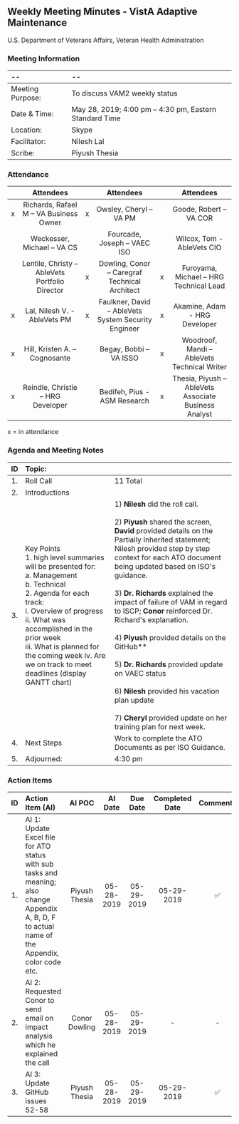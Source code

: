 ## Weekly Meeting Minutes  - VistA Adaptive Maintenance
U.S. Department of Veterans Affairs, Veteran Health Administration


### Meeting Information
| -- | -- |
|:---|:---|
| Meeting Purpose: | To discuss VAM2 weekly status  |
| Date & Time: | May 28, 2019; 4:00 pm – 4:30 pm, Eastern Standard Time |
| Location:	| Skype | 
| Facilitator:	| Nilesh Lal |
| Scribe: | Piyush Thesia |


### Attendance

|  | Attendees |  | Attendees	|  | Attendees |
|:---:|:---:|:---:|:---:|:---:|:---:|
| x | Richards, Rafael M – VA Business Owner | x | Owsley, Cheryl – VA PM |  | Goode, Robert – VA COR |
|   | Weckesser, Michael – VA CS |  | Fourcade, Joseph – VAEC ISO |  | Wilcox, Tom - AbleVets CIO | 
|  | Lentile, Christy – AbleVets Portfolio Director | x | Dowling, Conor – Caregraf Technical Architect | x | Furoyama, Michael – HRG Technical Lead | 
| x | Lal, Nilesh V. - AbleVets PM | x | Faulkner, David – AbleVets System Security Engineer | x | Akamine, Adam - HRG Developer |
| x | Hill, Kristen A. – Cognosante |  | Begay, Bobbi – VA ISSO  | x | Woodroof, Mandi – AbleVets Technical Writer |
| x | Reindle, Christie – HRG Developer |  | Bedifeh, Pius - ASM Research  | x | Thesia, Piyush – AbleVets Associate Business Analyst |

x = in attendance




### Agenda and Meeting Notes

| ID | Topic: |  |
|:---:|:---|:---|
| 1. | Roll Call | 11 Total |
| 2. | Introductions |  | 
| 3. | Key Points </br> 1.	high level summaries will be presented for: </br> a.	Management </br> b.	Technical </br> 2.	Agenda for each track: </br> i.	Overview of progress </br> ii.	What was accomplished in the prior week </br> iii.	What is planned for the coming week iv.	Are we on track to meet deadlines (display GANTT chart) | 1)	**Nilesh** did the roll call. </br> </br> 2)	**Piyush** shared the screen, **David** provided details on the Partially Inherited statement; Nilesh provided step by step context for each ATO document being updated based on ISO's guidance. </br> </br> 3) **Dr. Richards** explained the impact of failure of VAM in regard to ISCP; **Conor** reinforced Dr. Richard's explanation. </br> </br> 4) **Piyush** provided details on the GitHub** </br> </br> 5) **Dr. Richards** provided update on VAEC status </br> </br> 6) **Nilesh** provided his vacation plan update </br> </br> 7) **Cheryl** provided update on her training plan for next week. | 
| 4. |	Next Steps | Work to complete the ATO Documents as per ISO Guidance. |
| 5. | Adjourned: | 4:30 pm |



### Action Items

| ID | Action Item (AI) | AI POC | AI Date | Due Date | Completed Date | Comments |
|:---:|:---|:---:|:---:|:---:|:---:|:---:|
| 1. | AI 1: Update Excel file for ATO status with sub tasks and meaning; also change Appendix A, B, D, F to actual name of the Appendix, color code etc. | Piyush Thesia | 05-28-2019 | 05-29-2019 | 05-29-2019 | :white_check_mark: | 
| 2. | AI 2: Requested Conor to send email on impact analysis which he explained the call | Conor Dowling | 05-28-2019 | 05-29-2019 | - | - | 
| 3. | AI 3: Update GitHub issues 52-58 | Piyush Thesia | 05-28-2019 | 05-29-2019 | 05-29-2019 | :white_check_mark: | 






